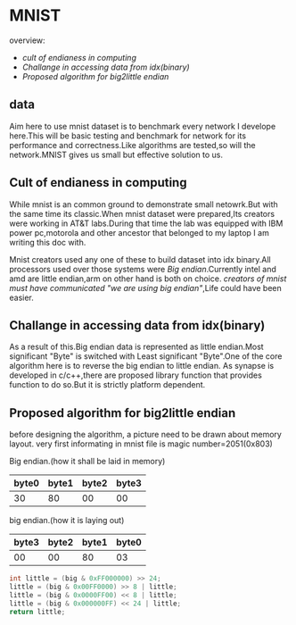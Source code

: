# MNIST
overview:
- *cult of endianess in computing*
- *Challange in accessing data from idx(binary)*
- *Proposed algorithm for big2little endian*


## data

Aim here to use mnist dataset is to benchmark every network I develope here.This will be basic testing and benchmark for network for its performance and correctness.Like algorithms are tested,so will the network.MNIST gives us small but effective solution to us.

## Cult of endianess in computing
While mnist is an common ground to demonstrate small netowrk.But with the same time its classic.When mnist dataset were prepared,Its creators were working in AT&T labs.During that time the lab was equipped with IBM power pc,motorola and other ancestor that belonged to my laptop I am writing this doc with.

Mnist creators used any one of these to build dataset into idx binary.All processors used over those systems were *Big endian*.Currently intel and amd are little endian,arm on other hand is both on choice.
*creators of mnist must have communicated "we are using big endian"*,Life could have been easier.

## Challange in accessing data from idx(binary)

As a result of this.Big endian data is represented as little endian.Most significant "Byte" is switched with Least significant "Byte".One of the core algorithm here is to reverse the big endian to little endian.
As synapse is developed in c/c++,there are proposed library function that provides function to do so.But it is strictly platform dependent.

## Proposed algorithm for big2little endian

before designing the algorithm, a picture need to be drawn about memory layout.
very first informating in mnist file is magic number=2051(0x803)

Big endian.(how it shall be laid in memory)

|byte0|byte1|byte2|byte3|
|---|---|---|---|
| 30| 80| 00|00 |

 big endian.(how it is laying out)

|byte3|byte2|byte1|byte0|
|---|---|---|---|
| 00| 00| 80|03 |


```cpp
int little = (big & 0xFF000000) >> 24;
little = (big & 0x00FF0000) >> 8 | little;
little = (big & 0x0000FF00) << 8 | little;
little = (big & 0x000000FF) << 24 | little;
return little;
```






